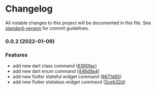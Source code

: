 # Changelog

All notable changes to this project will be documented in this file. See [standard-version](https://github.com/conventional-changelog/standard-version) for commit guidelines.

### 0.0.2 (2022-01-09)


### Features

* add new dart class command ([6390fac](https://github.com/scottbisaillon/dart-flutter-utils/commit/6390facd31fde145c88607b203fc193131090303))
* add new dart enum command ([446d9a4](https://github.com/scottbisaillon/dart-flutter-utils/commit/446d9a49faf2ded2b1af5f5985d8964e96400dad))
* add new flutter stateful widget command ([8671d65](https://github.com/scottbisaillon/dart-flutter-utils/commit/8671d651cc4fab4c8ae63e5da03292a0dd9ca9b6))
* add new flutter stateless widget command ([2ceb32d](https://github.com/scottbisaillon/dart-flutter-utils/commit/2ceb32d8c6ed44f6f3b18efae38aff9667ea33aa))
